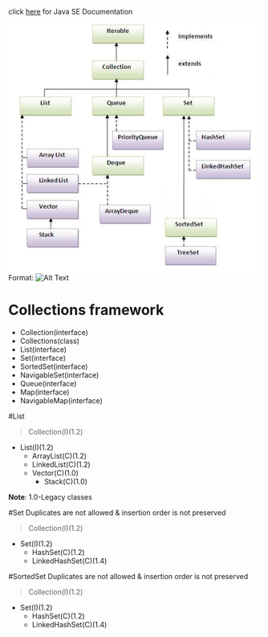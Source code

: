 click [here](http://docs.oracle.com/javase/7/docs/index.html) for Java SE Documentation

![GitHub Logo](JavaSE/images/Hierarchy.png)
Format: ![Alt Text](url)

Collections framework
=====================
* Collection(interface)
* Collections(class)
* List(interface)
* Set(interface)
* SortedSet(interface)
* NavigableSet(interface)
* Queue(interface)
* Map(interface)
* NavigableMap(interface)

#List

>Collection(I)(1.2)
* List(I)(1.2)
  * ArrayList(C)(1.2)
  * LinkedList(C)(1.2)
  * Vector(C)(1.0)
	* Stack(C)(1.0)
	
**Note**: 1.0-Legacy classes

#Set
Duplicates are not allowed & insertion order is not preserved

>Collection(I)(1.2)
* Set(I)(1.2)
  * HashSet(C)(1.2)
  * LinkedHashSet(C)(1.4)
  
#SortedSet
Duplicates are not allowed & insertion order is not preserved

>Collection(I)(1.2)
* Set(I)(1.2)
  * HashSet(C)(1.2)
  * LinkedHashSet(C)(1.4)
 

